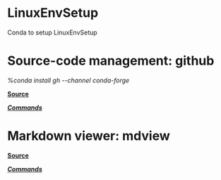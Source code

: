 # LinuxEnvSetup
Conda to setup LinuxEnvSetup

# Source-code management: github

*%conda install gh --channel conda-forge*

**[Source](https://cli.github.com/)**

***[Commands](https://cli.github.com/manual/gh)***

# Markdown viewer: mdview

**[Source](https://snapcraft.io/install/mdview/rhel#install)**

***[Commands](https://www.markdownguide.org/basic-syntax/)***
